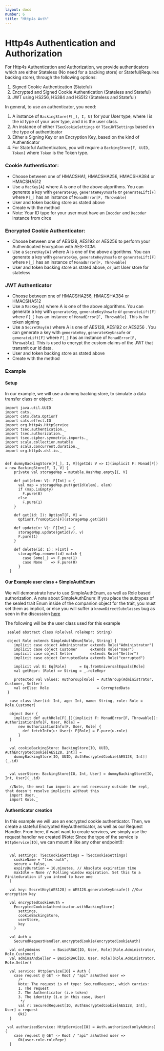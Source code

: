 ```yaml
---
layout: docs
number: 6
title: "Http4s Auth"
---
```


# Http4s Authentication and Authorization

For Http4s Authentication and Authorization, we provide authenticators which are either 
Stateless (No need for a  backing store) or Stateful(Requires backing store), through the following options:

1. Signed Cookie Authentication (Stateful)
2. Encrypted and Signed Cookie Authentication (Stateless and Stateful)
3. JWT using HS256, HS384 and HS512 (Stateless and Stateful)

In general, to use an authenticator, you need:

1. A instance of `BackingStore[F[_], I, U]` for your User type, where I is the id type of your user type, 
and `U` is the user class.
2. An instance of either `TSecCookieSettings` or `TSecJWTSettings` based on the type of authenticator
3. Either a Signing Key or an Encryption Key, based on the kind of Authenticator
4. For Stateful Authenticators, you will require a `BackingStore[F, UUID, Token]` where `Token` is the
Token type.

### Cookie Authenticator:

* Choose between one of HMACSHA1, HMACSHA256, HMACSHA384 or HMACSHA512 
* Use a `MacKey[A]` where A is one of the above algorithms. You can generate a key with 
`generateKey`, `generateKeyUnsafe` or `generateLift[F]` where `F[_]` has an instance of `MonadError[F, Throwable]`
* User and token backing store as stated above
* Create with the method
* Note: Your ID type for your user must have an `Encoder` and `Decoder` instance from circe

### Encrypted Cookie Authenticator:

* Choose between one of AES128, AES192 or AES256 to perform your Authenticated Encryption with AES-GCM.
* Use a `SecretKey[A]` where A is one of the above algorithms. You can generate a key with 
`generateKey`, `generateKeyUnsafe` or `generateLift[F]` where `F[_]` has an instance of `MonadError[F, Throwable]`
* User and token backing store as stated above, or just User store for stateless

### JWT Authenticator

* Choose between one of HMACSHA256, HMACSHA384 or HMACSHA512 
* Use a `MacKey[A]` where A is one of the above algorithms. You can generate a key with 
`generateKey`, `generateKeyUnsafe` or `generateLift[F]` where `F[_]` has an instance of `MonadError[F, Throwable]`. 
This is for token signing
* Use a `SecretKey[A]` where A is one of AES128, AES192 or AES256 . You can generate a key with 
`generateKey`, `generateKeyUnsafe` or `generateLift[F]` where `F[_]` has an instance of `MonadError[F, Throwable]`. 
This is used to encrypt the custom claims of the JWT that transmit our id data.
* User and token backing store as stated above
* Create with the method

### Example

#### Setup

In our example, we will use a dummy backing store, to simulate a data transfer class or object:

```tut:silent
import java.util.UUID
import cats._
import cats.data.OptionT
import cats.effect.IO
import org.http4s.HttpService
import tsec.authentication._
import tsec.authorization._
import tsec.cipher.symmetric.imports._
import scala.collection.mutable
import scala.concurrent.duration._
import org.http4s.dsl.io._


def dummyBackingStore[F[_], I, V](getId: V => I)(implicit F: Monad[F]) = new BackingStore[F, I, V] {
    private val storageMap = mutable.HashMap.empty[I, V]

    def put(elem: V): F[Int] = {
      val map = storageMap.put(getId(elem), elem)
      if (map.isEmpty)
        F.pure(0)
      else
        F.pure(1)
    }

    def get(id: I): OptionT[F, V] =
      OptionT.fromOption[F](storageMap.get(id))

    def update(v: V): F[Int] = {
      storageMap.update(getId(v), v)
      F.pure(1)
    }

    def delete(id: I): F[Int] =
      storageMap.remove(id) match {
        case Some(_) => F.pure(1)
        case None    => F.pure(0)
      }
  }
```

#### Our Example user class + SimpleAuthEnum


We will demonstrate how to use SimpleAuthEnum, as well as Role based authorization. A note about SimpleAuthEnum:
If you place the subtypes of the sealed trait Enum inside of the companion object for the trait, you must set them as 
implicit, or else you will suffer a `knownDirectSubclasses` bug as seen in the discussion [here](https://github.com/circe/circe/issues/639)

The following will be the user class used for this example

```tut:silent
 sealed abstract class Role(val roleRepr: String)
 
 object Role extends SimpleAuthEnum[Role, String] {
    implicit case object Administrator extends Role("Administrator")
    implicit case object Customer      extends Role("User")
    implicit case object Seller        extends Role("Seller")
    implicit case object CorruptedData extends Role("corrupted")

    implicit val E: Eq[Role]      = Eq.fromUniversalEquals[Role]
    val getRepr: (Role) => String = _.roleRepr

    protected val values: AuthGroup[Role] = AuthGroup(Administrator, Customer, Seller)
    val orElse: Role                      = CorruptedData
 }

  case class User(id: Int, age: Int, name: String, role: Role = Role.Customer)

  object User {
    implicit def authRole[F[_]](implicit F: MonadError[F, Throwable]): AuthorizationInfo[F, User, Role] =
      new AuthorizationInfo[F, User, Role] {
        def fetchInfo(u: User): F[Role] = F.pure(u.role)
      }
  }
  
  val cookieBackingStore: BackingStore[IO, UUID, AuthEncryptedCookie[AES128, Int]] =
    dummyBackingStore[IO, UUID, AuthEncryptedCookie[AES128, Int]](_.id)


  val userStore: BackingStore[IO, Int, User] = dummyBackingStore[IO, Int, User](_.id)
  
  //Note, the next two imports are not necessary outside the repl, that doesn't resolve implicits without this
  import User._ 
  import Role._ 
```
#### Authenticator creation
In this example we will use an encrypted cookie authenticator.
Then, we create a stateful Encrypted KeyAuthenticator, as well as our Request Handler.
From here, if want want to create services, we simply use the request handler we created
(Note: Since the type of the service is `HttpService[IO]`, we can mount it like any other endpoint!):

```tut:silent

  val settings: TSecCookieSettings = TSecCookieSettings(
    cookieName = "tsec-auth",
    secure = false,
    expiryDuration = 10.minutes, // Absolute expiration time
    maxIdle = None // Rolling window expiration. Set this to a Finiteduration if you intend to have one
  )

  val key: SecretKey[AES128] = AES128.generateKeyUnsafe() //Our encryption key

  val encryptedCookieAuth =
    EncryptedCookieAuthenticator.withBackingStore(
      settings,
      cookieBackingStore,
      userStore,
      key
    )

  val Auth =
    SecuredRequestHandler.encryptedCookie(encryptedCookieAuth)

  val onlyAdmins      = BasicRBAC[IO, User, Role](Role.Administrator, Role.Customer)
  val adminsAndSeller = BasicRBAC[IO, User, Role](Role.Administrator, Role.Seller)

  val service: HttpService[IO] = Auth {
    case request @ GET -> Root / "api" asAuthed user =>
      /*
      Note: The request is of type: SecuredRequest, which carries:
      1. The request
      2. The Authenticator (i.e token)
      3. The identity (i.e in this case, User)
       */
      val r: SecuredRequest[IO, AuthEncryptedCookie[AES128, Int], User] = request
      Ok()
  }

 val authorizedService: HttpService[IO] = Auth.authorized(onlyAdmins) {
    case request @ GET -> Root / "api" asAuthed user =>
      Ok(user.role.roleRepr)
  }
```